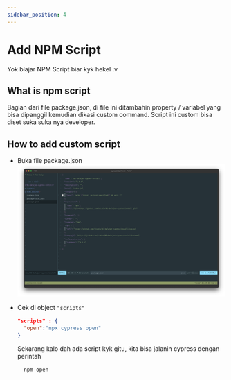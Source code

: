 ```yaml
---
sidebar_position: 4
---
```


# Add NPM Script

Yok blajar NPM Script biar kyk hekel :v

## What is npm script

Bagian dari file package.json, di file ini ditambahin property / variabel yang bisa dipanggil
kemudian dikasi custom command. Script ini custom bisa diset suka suka nya developer.

## How to add custom script

- Buka file package.json
  ![package.json](/img/04-add-npm-script/01-package-json.png)
- Cek di object `"scripts"`

  ```json
  "scripts" : {
    "open":"npx cypress open"
  }
  ```

  Sekarang kalo dah ada script kyk gitu, kita bisa jalanin cypress dengan perintah

  ```bash
    npm open
  ```
